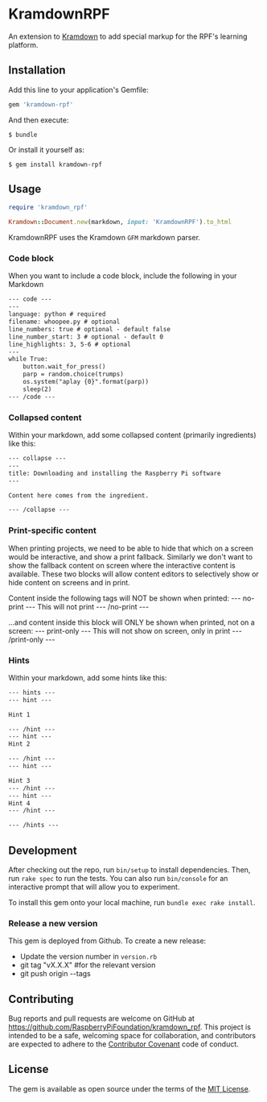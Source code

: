 # KramdownRPF

An extension to [Kramdown](https://kramdown.gettalong.org/) to add special markup for the RPF's learning platform.


## Installation

Add this line to your application's Gemfile:

```ruby
gem 'kramdown-rpf'
```

And then execute:

    $ bundle

Or install it yourself as:

    $ gem install kramdown-rpf

## Usage

``` ruby
require 'kramdown_rpf'

Kramdown::Document.new(markdown, input: 'KramdownRPF').to_html
```

KramdownRPF uses the Kramdown `GFM` markdown parser.

### Code block

When you want to include a code block, include the following in your Markdown

``` markdown
--- code ---
---
language: python # required
filename: whoopee.py # optional
line_numbers: true # optional - default false
line_number_start: 3 # optional - default 0
line_highlights: 3, 5-6 # optional
---
while True:
    button.wait_for_press()
    parp = random.choice(trumps)
    os.system("aplay {0}".format(parp))
    sleep(2)
--- /code ---
```

### Collapsed content

Within your markdown, add some collapsed content (primarily ingredients) like this:
``` markdown
--- collapse ---
---
title: Downloading and installing the Raspberry Pi software
---

Content here comes from the ingredient.

--- /collapse ---
```

### Print-specific content

When printing projects, we need to be able to hide that which on a screen would be interactive, and show a print fallback. Similarly we don't want to show the fallback content on screen where the interactive content is available. These two blocks will allow content editors to selectively show or hide content on screens and in print.

Content inside the following tags will NOT be shown when printed:
--- no-print ---
  This will not print
--- /no-print ---

...and content inside this block will ONLY be shown when printed, not on a screen:
--- print-only ---
  This will not show on screen, only in print
--- /print-only ---

### Hints

Within your markdown, add some hints like this:
``` markdown
--- hints ---
--- hint ---

Hint 1

--- /hint ---
--- hint ---
Hint 2

--- /hint ---
--- hint ---

Hint 3
--- /hint ---
--- hint ---
Hint 4
--- /hint ---

--- /hints ---
```

## Development

After checking out the repo, run `bin/setup` to install dependencies. Then, run `rake spec` to run the tests. You can also run `bin/console` for an interactive prompt that will allow you to experiment.

To install this gem onto your local machine, run `bundle exec rake install`.

### Release a new version

This gem is deployed from Github. To create a new release:

* Update the version number in `version.rb`
* git tag "vX.X.X" #for the relevant version
* git push origin --tags

## Contributing

Bug reports and pull requests are welcome on GitHub at https://github.com/RaspberryPiFoundation/kramdown_rpf. This project is intended to be a safe, welcoming space for collaboration, and contributors are expected to adhere to the [Contributor Covenant](http://contributor-covenant.org) code of conduct.

## License

The gem is available as open source under the terms of the [MIT License](http://opensource.org/licenses/MIT).
